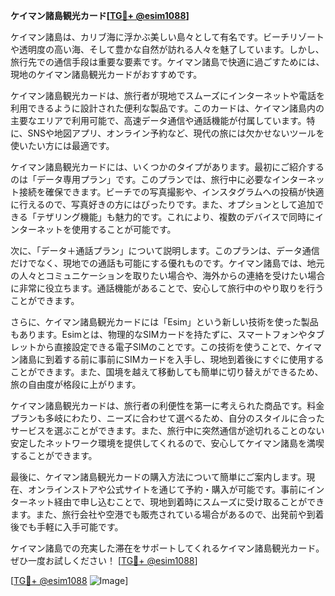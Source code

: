 **ケイマン諸島観光カード[[TG💪+ @esim1088](https://t.me/s/esim1088)]**

ケイマン諸島は、カリブ海に浮かぶ美しい島々として有名です。ビーチリゾートや透明度の高い海、そして豊かな自然が訪れる人々を魅了しています。しかし、旅行先での通信手段は重要な要素です。ケイマン諸島で快適に過ごすためには、現地のケイマン諸島観光カードがおすすめです。

ケイマン諸島観光カードは、旅行者が現地でスムーズにインターネットや電話を利用できるように設計された便利な製品です。このカードは、ケイマン諸島内の主要なエリアで利用可能で、高速データ通信や通話機能が付属しています。特に、SNSや地図アプリ、オンライン予約など、現代の旅には欠かせないツールを使いたい方には最適です。

ケイマン諸島観光カードには、いくつかのタイプがあります。最初にご紹介するのは「データ専用プラン」です。このプランでは、旅行中に必要なインターネット接続を確保できます。ビーチでの写真撮影や、インスタグラムへの投稿が快適に行えるので、写真好きの方にはぴったりです。また、オプションとして追加できる「テザリング機能」も魅力的です。これにより、複数のデバイスで同時にインターネットを使用することが可能です。

次に、「データ＋通話プラン」について説明します。このプランは、データ通信だけでなく、現地での通話も可能にする優れものです。ケイマン諸島では、地元の人々とコミュニケーションを取りたい場合や、海外からの連絡を受けたい場合に非常に役立ちます。通話機能があることで、安心して旅行中のやり取りを行うことができます。

さらに、ケイマン諸島観光カードには「Esim」という新しい技術を使った製品もあります。Esimとは、物理的なSIMカードを持たずに、スマートフォンやタブレットから直接設定できる電子SIMのことです。この技術を使うことで、ケイマン諸島に到着する前に事前にSIMカードを入手し、現地到着後にすぐに使用することができます。また、国境を越えて移動しても簡単に切り替えができるため、旅の自由度が格段に上がります。

ケイマン諸島観光カードは、旅行者の利便性を第一に考えられた商品です。料金プランも多岐にわたり、ニーズに合わせて選べるため、自分のスタイルに合ったサービスを選ぶことができます。また、旅行中に突然通信が途切れることのない安定したネットワーク環境を提供してくれるので、安心してケイマン諸島を満喫することができます。

最後に、ケイマン諸島観光カードの購入方法について簡単にご案内します。現在、オンラインストアや公式サイトを通じて予約・購入が可能です。事前にインターネット経由で申し込むことで、現地到着時にスムーズに受け取ることができます。また、旅行会社や空港でも販売されている場合があるので、出発前や到着後でも手軽に入手可能です。

ケイマン諸島での充実した滞在をサポートしてくれるケイマン諸島観光カード。ぜひ一度お試しください！ [[TG💪+ @esim1088](https://t.me/s/esim1088)]

[[TG💪+ @esim1088](https://t.me/s/esim1088) ![Image](https://i.postimg.cc/Y0z9fWf4/image.png)]
